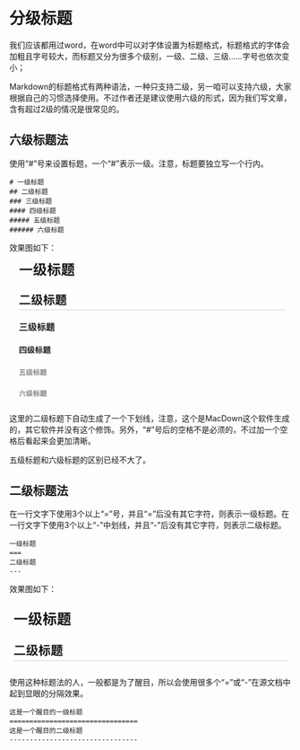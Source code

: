 # 分级标题
我们应该都用过word，在word中可以对字体设置为标题格式，标题格式的字体会加粗且字号较大，而标题又分为很多个级别，一级、二级、三级……字号也依次变小；

Markdown的标题格式有两种语法，一种只支持二级，另一咱可以支持六级，大家根据自己的习惯选择使用。不过作者还是建议使用六级的形式，因为我们写文章，含有超过2级的情况是很常见的。

## 六级标题法
使用“#”号来设置标题，一个“#”表示一级。注意，标题要独立写一个行内。

    # 一级标题
    ## 二级标题
    ### 三级标题
    #### 四级标题
    ##### 五级标题
    ###### 六级标题

效果图如下：  
![六级标题](images/title_well.png)

这里的二级标题下自动生成了一个下划线，注意，这个是MacDown这个软件生成的，其它软件并没有这个修饰。另外，“#”号后的空格不是必须的，不过加一个空格后看起来会更加清晰。

五级标题和六级标题的区别已经不大了。

## 二级标题法
在一行文字下使用3个以上“=”号，并且“=”后没有其它字符，则表示一级标题。在一行文字下使用3个以上“-”中划线，并且“-”后没有其它字符，则表示二级标题。

    一级标题
    ===
    二级标题
    ---

效果图如下：

![二级标题](images/title_underline.png)

使用这种标题法的人，一般都是为了醒目，所以会使用很多个“=”或“-”在源文档中起到显眼的分隔效果。

    这是一个醒目的一级标题
    ================================
    这是一个醒目的二级标题
    --------------------------------